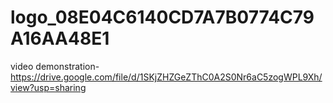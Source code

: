 # logo_08E04C6140CD7A7B0774C79A16AA48E1

video demonstration-https://drive.google.com/file/d/1SKjZHZGeZThC0A2S0Nr6aC5zogWPL9Xh/view?usp=sharing

